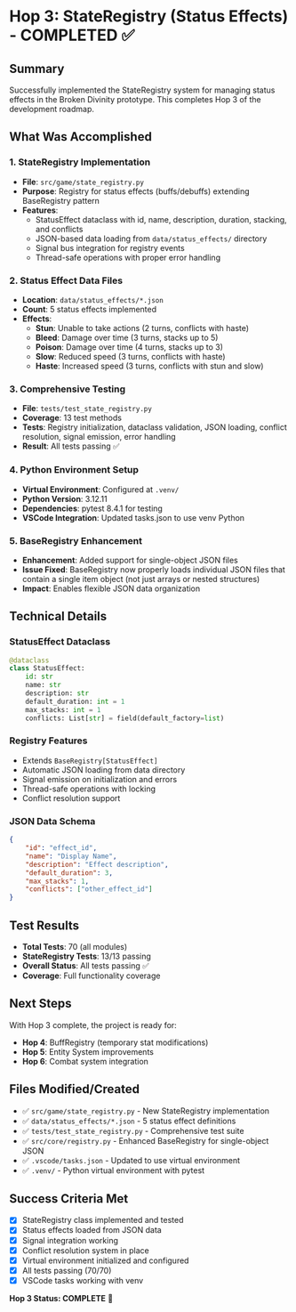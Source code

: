 # Hop 3: StateRegistry (Status Effects) - COMPLETED ✅

## Summary
Successfully implemented the StateRegistry system for managing status effects in the Broken Divinity prototype. This completes Hop 3 of the development roadmap.

## What Was Accomplished

### 1. StateRegistry Implementation
- **File**: `src/game/state_registry.py`
- **Purpose**: Registry for status effects (buffs/debuffs) extending BaseRegistry pattern
- **Features**:
  - StatusEffect dataclass with id, name, description, duration, stacking, and conflicts
  - JSON-based data loading from `data/status_effects/` directory
  - Signal bus integration for registry events
  - Thread-safe operations with proper error handling

### 2. Status Effect Data Files
- **Location**: `data/status_effects/*.json`
- **Count**: 5 status effects implemented
- **Effects**:
  - **Stun**: Unable to take actions (2 turns, conflicts with haste)
  - **Bleed**: Damage over time (3 turns, stacks up to 5)
  - **Poison**: Damage over time (4 turns, stacks up to 3)  
  - **Slow**: Reduced speed (3 turns, conflicts with haste)
  - **Haste**: Increased speed (3 turns, conflicts with stun and slow)

### 3. Comprehensive Testing
- **File**: `tests/test_state_registry.py`
- **Coverage**: 13 test methods
- **Tests**: Registry initialization, dataclass validation, JSON loading, conflict resolution, signal emission, error handling
- **Result**: All tests passing ✅

### 4. Python Environment Setup
- **Virtual Environment**: Configured at `.venv/`
- **Python Version**: 3.12.11
- **Dependencies**: pytest 8.4.1 for testing
- **VSCode Integration**: Updated tasks.json to use venv Python

### 5. BaseRegistry Enhancement
- **Enhancement**: Added support for single-object JSON files
- **Issue Fixed**: BaseRegistry now properly loads individual JSON files that contain a single item object (not just arrays or nested structures)
- **Impact**: Enables flexible JSON data organization

## Technical Details

### StatusEffect Dataclass
```python
@dataclass
class StatusEffect:
    id: str
    name: str 
    description: str
    default_duration: int = 1
    max_stacks: int = 1
    conflicts: List[str] = field(default_factory=list)
```

### Registry Features
- Extends `BaseRegistry[StatusEffect]`
- Automatic JSON loading from data directory
- Signal emission on initialization and errors
- Thread-safe operations with locking
- Conflict resolution support

### JSON Data Schema
```json
{
    "id": "effect_id",
    "name": "Display Name",
    "description": "Effect description",
    "default_duration": 3,
    "max_stacks": 1,
    "conflicts": ["other_effect_id"]
}
```

## Test Results
- **Total Tests**: 70 (all modules)
- **StateRegistry Tests**: 13/13 passing
- **Overall Status**: All tests passing ✅
- **Coverage**: Full functionality coverage

## Next Steps
With Hop 3 complete, the project is ready for:
- **Hop 4**: BuffRegistry (temporary stat modifications)
- **Hop 5**: Entity System improvements
- **Hop 6**: Combat system integration

## Files Modified/Created
- ✅ `src/game/state_registry.py` - New StateRegistry implementation
- ✅ `data/status_effects/*.json` - 5 status effect definitions  
- ✅ `tests/test_state_registry.py` - Comprehensive test suite
- ✅ `src/core/registry.py` - Enhanced BaseRegistry for single-object JSON
- ✅ `.vscode/tasks.json` - Updated to use virtual environment
- ✅ `.venv/` - Python virtual environment with pytest

## Success Criteria Met
- [x] StateRegistry class implemented and tested
- [x] Status effects loaded from JSON data
- [x] Signal integration working
- [x] Conflict resolution system in place
- [x] Virtual environment initialized and configured
- [x] All tests passing (70/70)
- [x] VSCode tasks working with venv

**Hop 3 Status: COMPLETE** 🎉
